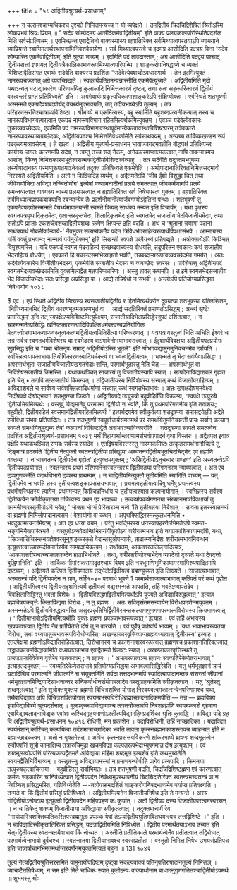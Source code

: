 +++
title = "५८ अद्वितीयश्रुत्यर्थ-प्रसाधनम्"

+++
न यत्समश्चाभ्यधिकश्च दृश्यते निमित्तमन्यच्च न यो व्यपेक्षते । तमद्वितीयं चिदचिद्विशेषितं श्रितोऽस्मि लोकप्रभवं श्रियः प्रियम् ॥ 
" सदेव सोम्येदमग्र आसीदेकमेवाद्वितीयम्" इति वाक्यं प्रलयकालपरिस्थितिप्रदर्शक मिति सर्वसंप्रतिपन्नम् । एवमिच्छन्त एवाद्वैतिनो वाक्यस्यास्य ब्रह्मातिरिक्त सर्वमिथ्यात्वपरतयाऽपि व्याख्याने व्याप्रियन्ते स्वाभिमतार्थस्थापनाभिनिवेशवैयग्र्येण । सर्व मिथ्यात्वपरत्वे च इदमग्र आसीदिति पदत्रय विना 'सदेव सोम्यास्ति एकमेवाद्वितीयम्' इति श्रुत्या भाव्यम् । इदमिति पदं तावदास्ताम् ; अग्र आसीदिति पदद्वयं पश्चाद् द्वितीयसत्तां ज्ञापयत् द्वितीयत्रैकालिकाभावरूपमिथ्यात्वपरिपन्थि । शाङ्करोपनिषद्धाप्ये च व्यक्तं विशिष्टाद्वैतिसंगत एवार्थः सदेवेति वाक्यस्य प्रदर्शितः "सदेवेत्येवशब्दोऽवधारणार्थः । तेन इदमित्युक्तं नामरूपचज्जगत् अग्रे व्यवच्छिद्यते । स्वकार्यपतितमन्यन्नास्तीति एकमेवेत्युच्यते । अद्वितीयमिति मृदो यथाऽन्यत् घटाद्याकारेण परिणामयितृ कुलालादि निमित्तकारणं दृष्टम्, तथा सतः सहकारिकारणं द्वितीयं वस्त्वन्तरं प्राप्तं प्रतिषिध्यते" इति । अयमेवार्थः प्रकृत्यधिकरणशाङ्करेऽपि संक्षिप्योक्तः । एवंस्थिते शतभूषणी अस्मन्मते एकपदैवशब्दयोर्यद् वैयर्थ्यमुद्भावयति, तत् तदीयभाष्येऽपि तुल्यम् । तत्र परिहरणसरणिश्चात्राप्यविशिष्टा । श्रीभाष्ये च एकमित्यस्य, बहु स्यामिति बहुशब्दप्रत्यनीकत्वात् तस्य च नामरूपविभागवत्परत्वात् एकपदं नामरूपविभाग रहितमित्यर्थकमित्युक्तम् । एवञ्च यदेवेत्येवकारः तुच्छव्यवच्छेदकः, एकमिति पदं नामरूपविभागावस्थापूर्वमान्येकत्वावस्थाविशिष्टपरम् तत्रैवकारो नामरूपावस्थाव्यवच्छेदकः, अद्वितीयपदश्च निमित्तनिषेधकमिति सर्वसार्थक्यम् । 
अन्यच्च तार्किकखण्डन रूपं पदकृत्यमत्रावसेयम् । ते खल्व
। 
अद्वितीय श्रुत्यर्थ-प्रसाधनम् 
भावाज्जगद्भवतीति बौद्धपक्षं प्रतिक्षिपन्तः कार्यस्य जगतः कारणमपि सदेव, न त्वम्तु तच्च सत् नैकम्, अनेकपरमाण्वात्मकत्वात् नापि तावन्मात्रमय आसीत्, किन्तु निमित्तकारणभूतेश्वरात्मकद्वितीयविशिष्टश्वेत्याहुः । तत्र सदेवेति तदुक्तमभ्युगम्य तस्योपादानस्य परमाणुरूपतयाऽनेकत्वं तदुक्तं प्रतिषिध्यते एकमेवेति । अथोपादानातिरिक्तनिमित्तसद्भावो निरस्यते अद्वितीयमिति । अतो न किञ्चिदिह व्यर्थम् । अद्वैतमतेऽपि 'जीव ईशो विशुद्धा चित् तथा जीवेशयोभिदा अविद्या तच्चितोर्योग' इत्येषां षण्णामनादीनां प्रलये संमतत्वात् जीवकर्मणामपि प्रलये समन्तव्यत्वात् वाक्यस्य चास्य प्रलयपरत्वात् न ब्रह्मातिरिक्त सर्व निषेधपरत्वं युक्तम् । 
ब्रह्मातिरिक्त सर्वमिथ्यात्वप्रापकवाक्यानि स्वन्यान्येव तैः प्रदर्शनीयानीत्यार्जवगम्योऽद्वैतिनां पन्थाः । 
शतभूषणी तु एकपदैवपदयोरस्मन्मते वैयर्थ्यमापादयन्ती स्वमते कियत् सार्थक्यं मन्यत इति विचार्यम् । यथा वृक्षस्य स्वगतपत्रपुष्पादिकृतमेदः, वृक्षान्तरकृतभेदः, शिलादिकृतभेद इति स्वगतभेद सजातीय भेदविजातीयमेदाः, तथा सतोऽपि प्राप्ताः एकशब्देवशब्दाद्वितीयशब्दः क्रमेण क्षिप्यन्त इति वदति । अथ च 'श्रुतानां त्रयाणां पदानां सार्थक्यार्थ गोबलीवर्दन्याये-' नैवमुक्त सत्यप्येकनैव पदेन त्रिविधभेदराहित्यरूपार्थविवक्षासंभवे । आम्नायस्य गतिं वक्तुं प्रभवामः; नाम्नायं पर्यनुयोक्तम्' इति लिखन्ती स्वपक्षे पदवैयर्थ्य प्रतिपद्यते । अत्रोक्तार्थेऽपि किञ्चित् विमृश्यमस्ति । यदि एकपदं स्वगत मेदराहित्यं सच्छब्दवाच्यंस्य बोधयति, तदुपरितन एवकारः कथं सजातीय भेदराहित्यं बोधयेत् । एवकारो हि यच्छन्दसमभिव्याहृतो भवति, तच्छब्दान्यरूपत्वव्यवच्छेदमेव गमयेत् । अतः सदेवेत्येवकारेण विजीतीयभेदस्य, एकमेवेति सजातीय भेदस्य च व्यवच्छेदः स्वरसः । परिशेषात्तु अद्वितीयपदं स्वगतभेदव्यवच्छेदकमिति युक्तमित्यद्वैत मतपरिण्कारिणः । अस्तु तावत् कथमपि । 
त इमे स्वगतभेदसजातीय भेद विजातीयभेदाः सतः प्रसिद्धा अप्रसिद्धा बा । आद्ये तन्निषेधो न संभवी । अन्त्येऽपि प्रतियोग्यप्रसिद्धया निषेधायोग 
१०३८ 

$ 
एव । एवं स्थिते अद्वितीय मित्यस्य स्वसजातीयद्वितीय र हितमित्यर्थवर्णनं दूषयत्या शतभूषण्या यल्लिखितम्, 'निपिध्यमानमिदं द्वितीयं कारणभूतमकारणभूतं वा । आद्यं सदतिरिक्तं प्रमाणतोऽसिद्धम् ; अन्त्यं सृष्टेः प्रागसिद्धम्' इनि तत् स्वपक्षेऽप्यविशिष्टमित्युपेक्ष्यम्, सजातीयादिभेदाप्रसिद्धेरनुपदं दर्शितत्वात् । न चास्मन्मतेऽप्रसिद्धिः खनिष्टकारणत्वादिविवक्षितधर्मवत्त्वस्वप्रतियोगिक मेदवत्त्वोभयाभाकयाप्यवस्तुत्वकत्वमद्वितीयत्वमितिरीत्या परिष्करणात् । यत्रयत्र वस्तुत्वं चिति अचिति ईश्वरे च तत्र सर्वत्र स्वगतधर्मविशेषस्य वा स्वभेदस्य वाऽभावेनोभयाभावसत्त्वात् । ईदृशार्थविवक्षया अद्वितीयपदप्रयोगः सुप्रसिद्ध इति च "यथा चोलनृपः सम्राट् अद्वितीयोऽस्ति भूतले" इति श्रीभगवद्यामुनमुनिवचनमेव दर्शयति । स्वभिन्नत्वयापकाभावप्रतियोगिकारणस्वादिधर्मकत्वं वा भवत्वद्वितीयत्वम् । भवन्मते तु भेदः सर्वथैवाप्रसिद्धः । अपरमार्थभूताः सजातीयविजातीयखगतभेदाः सन्ति, परमार्थभूतास्तु नेति चेत् — अपरमार्थभूतं वा निर्विशेषसजातीयं किमस्ति । यथाकथञ्चित् साजात्यं तु विजातीयस्यापि स्यात् । सत्पदेनाविद्याशबलं गृह्यत इति चेत्
• तदापि तत्सजातीयं किमन्यत् । तद्विजातीयस्य निर्विशेषस्य सत्त्वात् कथं विजातीयराहित्यम् । अविद्याशबले च सार्वश्य सर्वशक्तित्वादिधर्माणां सत्त्वात् कथं स्वगतभेदाभावः । अतः खपक्षदोषमनवेक्ष्य निर्दोषपक्षे दोषोद्भावनं शतभूषण्या क्रियते । 
अद्वितीयपदे तत्पुरुषो बहुव्रीहिर्वेति विकल्प्य, 'स्वपक्षे तत्पुरुषे द्वितीयभिन्नमित्यर्थः । वस्तुषु विद्यमानेषु परमात्मा द्वितीयो न भवति, किं तु प्रथमपरिगणनीय इति तदाशयः; बहुव्रीहौ, द्वितीयरहितं स्वसमानंद्वितीयरहितमित्यर्थः ' इत्यर्थद्वयमेव स्वीकुर्वत्या शतदूषण्या समासद्वयेऽपि अद्वैते सर्वविधा 
संभवः प्रतिपादितः । तत्र शतभूषणी स्वपूर्वाचार्यसंमतमर्थं परं समर्थयितुमनिच्छन्ती प्रायः सर्वान् कल्पान् स्वपक्षे समर्थयितुमुद्यम्य तेषां कल्पानां विशिष्टाद्वैते असंभवञ्चाविष्कारोति । शतदूषण्या स्वपक्षे समतत्वेन प्रदर्शित
अद्वितीयश्रुत्यर्थ-प्रसाधनम् 
१०३९ 
मर्थं विहायार्थान्तराणामसंभवोपपादनं वृथा विस्तरः । अद्वैतपक्ष इवात्र पक्षेपि यथाकथञ्चित् संभवः सर्वस्य स्यादेव । एतद्विषयविस्तरस्तु नास्माकमिष्टः तत्कृतसमर्थनानौचित्ये तु दिङ्मात्रं प्रदर्श्यते 'द्वितीय नेत्युक्तौ स्वतन्त्रद्वितीया प्रसिद्धया अस्वतन्त्रद्वितीयभूतचिदचिद्भेद एव ब्रह्मणि वक्तव्यः । न चास्वतन्त्र द्वितीपदेन गृह्येत' इत्युक्तमयुक्तम् ; 'असिद्वितीयोऽनुचचार पाण्डवः' इति अस्वतन्त्रेऽपि द्वितीयपदप्रयोगात् । स्वतन्त्रस्य प्रथमं परिगणनेनास्वतन्त्रस्य द्वितीयतया परिगणनस्य न्याय्यत्वात् । अत एव द्रव्यगुणकर्मेति पदार्थविभागे द्रव्यस्य प्राथम्यम् । न चाद्वितीयमित्युक्तौ तृतीयमिति स्यादिति वाच्यम् — यत् द्वितीयमेव न भवति तस्य तृतीयत्वशङ्काप्रसत्तयभावात् । प्रथमत्वतृतीयत्वादिषु धर्मेषु प्रथमत्वस्य प्रथमोपस्थितस्य त्यागेन, प्रथममन्यत् किञ्चिदनिर्धाय च तृतीयत्वस्यात्र कल्पनायोगात् । स्वभिन्नस्य सर्वस्य द्वितीयत्वेन क्रोडीकृततया तन्नित्वस्य प्रथम एव भावाच्च । उत्कर्षापकर्षगणनया संख्यानमात्रविवक्षायां तु काममीश्वरस्तृतीयोऽपि भवेत्; ' भोक्ता भोग्यं प्रेरितारञ्च मत्वे 'ति तृतीयतया निर्देशात् । तावता इतरस्वातन्त्र्यं वा ब्रह्मणो निमित्तोपादानत्वसम ( वेशायोगो वा कथम् । अपृथक्सिद्धिरस्मत्कुलधनमिति • भवदुक्तमत्यन्तमिष्टम् । अत एव धन्या वयम् । परंतु भवद्भिरस्य धनस्यापहरणेऽभिमतेऽपि स्वमत-भङ्गभियैवापस्त्रियते । वस्तुतोऽन्यवेदान्तिभिरप्यंगीकृतोऽयं शरीरात्मभाव इति नयप्रकाशिकायामदर्शि, यथा, "किञ्चातिचिरन्तनयज्ञेश्वरसूनुशङ्करकृते वेदान्तसूत्रोपन्यासे, तादात्म्यनिर्देशः शरीरात्मभावनिबन्धन इत्युक्तत्वाच्चास्मदीयमार्गस्यैव साम्प्रदायिकत्वम् । तथोक्तम्, आकाशस्तलिङ्गादित्यत्र, 'आकाशशरीरत्वाच्चाकाशशब्देन ब्रह्माभिधीयते । तथा, शरीरशरीणोश्चाभेदेन व्यपदेशो दृश्यते यथा देवदत्तो बुद्धिमानिति" इति । तार्किक मीमांसकसमादृतश्चायं विषय इति नयधुमणिभूमिकायामस्माभिरुपपादितमपि द्रष्टव्यम् । 
अद्वैतमते कल्पितं द्वितीयमादाय तद्भेदोऽद्वितीयत्वं ब्रह्मण्युच्यत इति लिख्यते । साजात्याभावात् अस्वतन्त्रं यदि द्वितीयपदेन न ग्राम्, तर्हि१०४० 
परमार्थ भूषणे 
1 
परमार्थसाजात्याभावात् कल्पितं परं कथं गृह्येत । अद्वितीयमित्यस्य द्वितीयसदृशमित्यर्थे तृतीयत्वं यद्यस्मन्मते आपतति, तर्हि भवतेऽप्यापतेदेव । विवक्षितासिद्धिस्तु भवतां विशेषः । 'द्वितीयविरुद्धमद्वितीयमित्यर्थोऽपि युज्यते अविद्याविरुद्धत्वात् ' इत्याह ब्रह्मविषयकवृत्तेः किलाविद्यया विरोधः ; न तु ब्रह्मणः । अतः सवितृसंतमसन्यायेन विरोधप्रदर्शनमयुक्तम् । अस्मन्मतेऽपि द्वितीयविरुद्धत्वमस्ति असुरप्रकृतिभिर्द्वितीयैरनन्तकल्याणगुणगणपरमात्मविरोधस्य क्रियमाणत्वात् । ' द्वितीयाभावोऽद्वितीयमित्यर्थोपि युक्तः ब्रह्मणः प्रपञ्चाभावरूपत्वात् ' इत्याह । एवं तर्हि अभावस्य खप्रकाशत्वात् द्वितीयं नैव प्रतीयेतेति दोषं तु न वारयति । एवं पूर्वेषु पक्षेष्वपि भाव्यम् । 'यथा भावाभावरूपतया विरोधः, तथा वध्यघातुकभावरूपविरोधोप्यस्ति; अखण्डाकारवृत्तिव्याप्यब्रह्मवध्यत्वात् द्वितीयस्य' इत्याह । एतदपेक्षया ब्रह्मणोऽविद्यातिरोहितत्वात्, तिरोधानस्य च प्रकाशनाशस्वरूपत्वात् ब्रह्मणश्च प्रकाशानतिरिक्तत्वात् तद्धातकत्वमविद्यायामिति वध्यघातकभाव एवाद्वैतमते श्लिष्टः स्यात् । अखण्डाकारवृत्तिस्थले तु प्राप्ताप्राप्तविवेकेन वृत्तेरेव घातकत्वम् ; न ब्रह्मणः । ' अभावरूपत्वञ्च ब्रह्मणः स्वव्यतिरेकेणेतराभावात् ' 
इत्याहतदयुक्तम् — स्वव्यतिरेकेणेतराभावे प्रतियोग्यप्रसिद्धया अभावत्वासिद्धिरेवेति । यत्तु धर्मभूतज्ञानं क्रयं घटादिष्विव परमात्मनि जीवात्मनि च संयुक्तमिति सर्वदा तत्तद्भानमपि स्यादित्यापादानम्तन्न संसरतां जीवानां धर्मभूतज्ञानमिन्द्रियादिसाधनान्तर संनिकर्षाधीनसंयोगबलादेव वस्तुग्राहकमिति स्वीकृतत्वात् । 
यतु 'श्रुतेस्तु शब्दमूलत्वात् ' इति सूत्रोक्तयुक्तया ब्रह्मणो विचित्रशक्ति योगात् निरवयवत्वमकात्स्न्येनपरिणामश्च यथा, तथैवाविद्याया अपि विचित्रशक्तियोगात् स्वयम्प्रभस्वविरोधिब्रह्माच्छादनादिकमपीति — तन्न — ब्रह्मविषय इवाविद्याविषये श्रुत्यदर्शनात् । मूलप्रकृरूपाविद्यायाश्च तत्रतत्रोक्तावपि निरंशब्रह्मणि स्वयम्प्रकाशे गृहमाण एवाविद्याबलादनाविद्यक एवांशः कश्चिदगृहयमाणोऽस्तीत्यविद्यामहिमप्रदर्शिका श्रुतिः कुत्राद्धि । अविद्या यदि ग्रह वि
अद्वितीयश्रुत्यर्थ-प्रसाधनम् 
१०४१६ 
रोधिनी, मन प्रकाशेन । यद्यविरोधिनी, तर्हि नाच्छादिका । यद्यविद्या स्वयंमंशान् कांश्चित् कल्पयित्वा तदंशमात्राच्छादिका भवति तावता कृत्स्नब्रह्मनकाशस्तावन्न व्याहन्यत इति न ब्रह्माच्छादकत्वम् । अतो न युक्तमेतत् । अपिच कृत्स्नप्रसत्तयविकरणे शांकरभाष्ये ब्रह्मणः शब्दमूलत्वेन सर्वोपपत्तिं सूत्रो कामाक्षिप्य तत्रारुचिमूढा खचमविद्या कल्पतरूपभेदाभ्युपगमान्न दोष इत्युक्तम् । एवं शब्दमूलत्वोपपत्तिं परित्यजत्यद्वैतमते अविद्याया महिमा शब्दमूल इत्यशेष इति कथमुच्येतेति स्वयमद्वैतिभिर्विभाव्यम् । वस्तुतस्तु अविद्यायामस्यां न प्रमाणगन्धोपीति प्रागेव प्रत्यपादि । 
किमनया तत्पुरुषकृत्वाचिन्तया । बहुव्रीहिंस्तु सर्वाभिमतः । तत्र शतभूषणी वदति, चिदचिद्विशिष्टह्मण एवं कारणत्वात् कर्मणः सहकारिण चानिषेध्यत्वात् द्वितीयपदेन निषेध्यमुपस्थापनीयं चिदचिदतिरिक्तं स्वतन्त्रमस्वतन्त्रं वा न किञ्चित् प्रसिद्धमस्ति, यन्निषिध्येतेति ---तत्रोपक्रमदर्शितं शाङ्करोपनिषद्भाष्यमेव पर्याप्त प्रतिवक्ष्यति । तन्मते वा किं द्वितीयं प्रसिद्धं प्रतिषिध्यते । अद्वितीयमित्यनेन विजातीयनिषेध इति ते मन्यन्ते । अस्य गोर्द्वितीयोऽन्वेष्टव्य इत्युक्तौ द्वितीयपदेन महिषग्रहणं कः कुर्यात् । अतो द्वितीयप दस्य विजातीयपरत्वमस्वरसन् । न च न्निषेध्दुं शक्यम् विजातीयाया अविद्यायाः स्वीकृतत्वात् । तदुक्तमाचार्यै रेव
"मायोपास्त्रिशक्तिव्यतिकरितपरब्रह्ममूलः प्रपञ्चः 
येषां तेऽप्यद्वितीयश्रुतिमवितथयन्त्यत्र तत्तद्विशिष्टे ।” 
इति । न चाविद्यादिस्वीकृतातिरिक्तं प्रसिद्धम्, यदत्राद्वितीयमिति निषिध्येत । द्वितीय परमार्थतयाऽभाव उच्यत इति चेत्-द्वितीयस्य स्वतन्त्रतयैवाभावः किं नोच्यत । अस्तीति प्रतीतिकाले परमार्थत्वेनैव प्रतीतत्वात् तद्विरोधात् परमार्थत्वेनाभावो दुर्वचश्च । स्वतन्त्रतया द्वितीयाभावश्च स्वरसप्रतीतः । वस्तुतो निमित्त निषेध उभयसंप्रतिपन्न इति चात्रार्षाचामभिमतमर्थान्तरवर्णनमयुक्तमित्यलं बहुना ॥ 
131 
१०४२ 

तुल्यं नेत्यद्वितीयश्रुतिसरसमितं यामुनार्योपदिष्टम् 
दृष्ट्वा संकल्पवाक्यं यतिनृपतिरुपादानतुल्यं निमित्तञ् । व्याचष्टैतन्निषेध्यम्; न सम इति मिते चाधिकः स्यात् कुतोऽन्यः वाक्यार्थानाम बाधादनुगुणगतितश्चाद्वितीयोऽयमर्थः ॥ 
शुभमस्तु 
श्रीः
